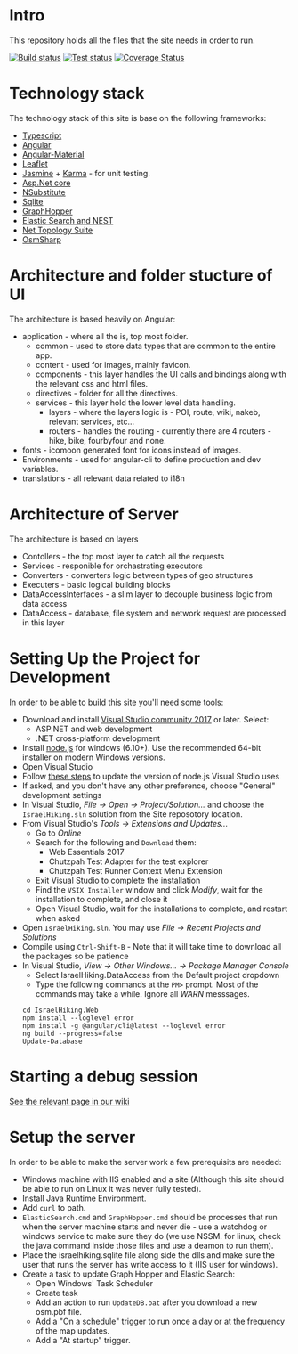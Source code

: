 # Intro
This repository holds all the files that the site needs in order to run.

[![Build status](https://ci.appveyor.com/api/projects/status/38up550uh57s8khw/branch/master?svg=true)](https://ci.appveyor.com/project/HarelM/site/branch/master)
[![Test status](http://teststatusbadge.azurewebsites.net/api/status/HarelM/site)](https://ci.appveyor.com/project/HarelM/site)
[![Coverage Status](https://coveralls.io/repos/github/IsraelHikingMap/Site/badge.svg?branch=master)](https://coveralls.io/github/IsraelHikingMap/Site?branch=master)

# Technology stack
The technology stack of this site is base on the following frameworks:
* [Typescript](http://www.typescriptlang.org/)
* [Angular](https://angular.io/)
* [Angular-Material](https://material.angular.io/)
* [Leaflet](http://leafletjs.com/)
* [Jasmine](http://jasmine.github.io/) + [Karma](https://karma-runner.github.io/) - for unit testing.
* [Asp.Net core](https://docs.microsoft.com/en-us/aspnet/core/)
* [NSubstitute](http://nsubstitute.github.io/)
* [Sqlite](https://www.sqlite.org/)
* [GraphHopper](https://graphhopper.com/)
* [Elastic Search and NEST](https://www.elastic.co/)
* [Net Topology Suite](https://github.com/NetTopologySuite/NetTopologySuite)
* [OsmSharp](http://www.osmsharp.com/)


# Architecture and folder stucture of UI
The architecture is based heavily on Angular:
* application - where all the is, top most folder.
  * common - used to store data types that are common to the entire app.
  * content - used for images, mainly favicon.
  * components - this layer handles the UI calls and bindings along with the relevant css and html files.
  * directives - folder for all the directives.
  * services - this layer hold the lower level data handling.
    * layers - where the layers logic is - POI, route, wiki, nakeb, relevant services, etc...
    * routers - handles the routing - currently there are 4 routers - hike, bike, fourbyfour and none.
* fonts - icomoon generated font for icons instead of images.
* Environments - used for angular-cli to define production and dev variables.
* translations - all relevant data related to i18n
 
# Architecture of Server
The architecture is based on layers
* Contollers - the top most layer to catch all the requests
* Services - responible for orchastrating executors
* Converters - converters logic between types of geo structures
* Executers - basic logical building blocks 
* DataAccessInterfaces - a slim layer to decouple business logic from data access
* DataAccess - database, file system and network request are processed in this layer

# Setting Up the Project for Development
In order to be able to build this site you'll need some tools:

* Download and install [Visual Studio community 2017](https://www.visualstudio.com/downloads) or later. Select:
  * ASP.NET and web development
  * .NET cross-platform development
* Install [node.js](https://nodejs.org/en/) for windows (6.10+). Use the recommended 64-bit installer on modern Windows versions.
* Open Visual Studio
* Follow [these steps](http://stackoverflow.com/questions/43849585/update-node-version-in-visual-studio-2017) to update the version of node.js Visual Studio uses
* If asked, and you don't have any other preference, choose "General" development settings
* In Visual Studio, _File &rarr; Open &rarr; Project/Solution..._ and choose the `IsraelHiking.sln` solution from the Site reposotory location.
* From Visual Studio's _Tools &rarr; Extensions and Updates..._ 
  * Go to _Online_
  * Search for the following and `Download` them: 
    * Web Essentials 2017
    * Chutzpah Test Adapter for the test explorer
    * Chutzpah Test Runner Context Menu Extension
  * Exit Visual Studio to complete the installation
  * Find the `VSIX Installer` window and click _Modify_, wait for the installation to complete, and close it
  * Open Visual Studio, wait for the installations to complete, and restart when asked
* Open `IsraelHiking.sln`. You may use _File &rarr; Recent Projects and Solutions_
* Compile using `Ctrl-Shift-B` - Note that it will take time to download all the packages so be patience
* In Visual Studio, _View &rarr; Other Windows... &rarr; Package Manager Console_
  * Select IsraelHiking.DataAccess from the Default project dropdown
  * Type the following commands at the `PM>` prompt. Most of the commands may take a while. Ignore all _WARN_ messsages.
  ```
  cd IsraelHiking.Web
  npm install --loglevel error
  npm install -g @angular/cli@latest --loglevel error
  ng build --progress=false
  Update-Database
  ```
# Starting a debug session
[See the relevant page in our wiki](https://github.com/IsraelHikingMap/Site/wiki/Debug-Environment-Setup)

# Setup the server
In order to be able to make the server work a few prerequisits are needed:
* Windows machine with IIS enabled and a site (Although this site should be able to run on Linux it was never fully tested).
* Install Java Runtime Environment.
* Add `curl` to path.
* `ElasticSearch.cmd` and `GraphHopper.cmd` should be processes that run when the server machine starts and never die - use a watchdog or windows service to make sure they do (we use NSSM. for linux, check the java command inside those files and use a deamon to run them).
* Place the israelhiking.sqlite file along side the dlls and make sure the user that runs the server has write access to it (IIS user for windows).
* Create a task to update Graph Hopper and Elastic Search:
  * Open Windows' Task Scheduler
  * Create task
  * Add an action to run `UpdateDB.bat` after you download a new osm.pbf file.
  * Add a "On a schedule" trigger to run once a day or at the frequency of the map updates.
  * Add a "At startup" trigger.
